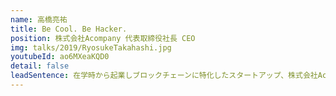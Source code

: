 ```yaml
---
name: 高橋亮祐
title: Be Cool. Be Hacker.
position: 株式会社Acompany 代表取締役社長 CEO
img: talks/2019/RyosukeTakahashi.jpg
youtubeId: ao6MXeaKQD0
detail: false
leadSentence: 在学時から起業しブロックチェーンに特化したスタートアップ、株式会社Acompanyの代表を務める。大学時代にはヒッチハイク旅、エンジニア活動、コミュニティの立ち上げ、そして学生起業。様々な活動を行ってきた彼が語る自分自身の在り方とは。
---
```

